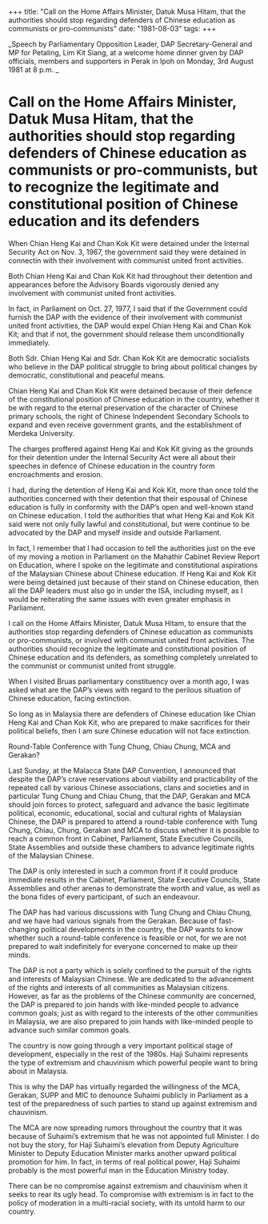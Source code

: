 +++ 
title: "Call on the Home Affairs Minister, Datuk Musa Hitam, that the authorities should stop regarding defenders of Chinese education as communists or pro-communists"
date: "1981-08-03"
tags:
+++

_Speech by Parliamentary Opposition Leader, DAP Secretary-General and MP for Petaling, Lim Kit Siang, at a welcome home dinner given by DAP officials, members and supporters in Perak in Ipoh on Monday, 3rd August 1981 at 8 p.m.	_		

# Call on the Home Affairs Minister, Datuk Musa Hitam, that the authorities should stop regarding defenders of Chinese education as communists or pro-communists, but to recognize the legitimate and constitutional position of Chinese education and its defenders
				
When Chian Heng Kai and Chan Kok Kit were detained under the Internal Security Act on Nov. 3, 1967, the government said they were detained in connectin with their involvement with communist united front activities.</u>

Both Chian Heng Kai and Chan Kok Kit had throughout their detention and appearances before the Advisory Boards vigorously denied any involvement with communist united front activities.

In fact, in Parliament on Oct. 27, 1977, I said that if the Government could furnish the DAP with the evidence of their involvement with communist united front activities, the DAP would expel Chian Heng Kai and Chan Kok Kit; and that if not, the government should release them unconditionally immediately.

Both Sdr. Chian Heng Kai and Sdr. Chan Kok Kit are democratic socialists who believe in the DAP political struggle to bring about political changes by democratic, constitutional and peaceful means.

Chian Heng Kai and Chan Kok Kit were detained because of their defence of the constitutional position of Chinese education in the country, whether it be with regard to the eternal preservation of the character of Chinese primary schools, the right of Chinese Independent Secondary Schools to expand and even receive government grants, and the establishment of Merdeka University.

The charges proffered against Heng Kai and Kok Kit giving as the grounds for their detention under the Internal Security Act were all about their speeches in defence of Chinese education in the country form encroachments and erosion.

I had, during the detention of Heng Kai and Kok Kit, more than once told the authorities concerned with their detention that their espousal of Chinese education is fully in conformity with the DAP’s open and well-known stand on Chinese education. I told the authorities that what Heng Kai and Kok Kit said were not only fully lawful and constitutional, but were continue to be advocated by the DAP and myself inside and outside Parliament.

In fact, I remember that I had occasion to tell the authorities just on the eve of my moving a motion in Parliament on the Mahathir Cabinet Review Report on Education, where I spoke on the legitimate and constitutional aspirations of the Malaysian Chinese about Chinese education. If Heng Kai and Kok Kit were being detained just because of their stand on Chinese education, then all the DAP leaders must also go in under the ISA, including myself, as I would be reiterating the same issues with even greater emphasis in Parliament.

I call on the Home Affairs Minister, Datuk Musa Hitam, to ensure that the authorities stop regarding defenders of Chinese education as communists or pro-communists, or involved with communist united front activities. The authorities should recognize the legitimate and constitutional position of Chinese education and its defenders, as something completely unrelated to the communist or communist united front struggle.

When I visited Bruas parliamentary constituency over a month ago, I was asked what are the DAP’s views with regard to the perilous situation of Chinese education, facing extinction.

So long as in Malaysia there are defenders of Chinese education like Chian Heng Kai and Chan Kok Kit, who are prepared to make sacrifices for their political beliefs, then I am sure Chinese education will not face extinction.

Round-Table Conference with Tung Chung, Chiau Chung, MCA and Gerakan?

Last Sunday, at the Malacca State DAP Convention, I announced that despite the DAP’s crave reservations about viability and practicability of the repeated call by various Chinese associations, clans and societies and in particular Tung Chung and Chiau Chung, that the DAP, Gerakan and MCA should join forces to protect, safeguard and advance the basic legitimate political, economic, educational, social and cultural rights of Malaysian Chinese, the DAP is prepared to attend a round-table conference with Tung Chung, Chiau, Chung, Gerakan and MCA to discuss whether it is possible to reach a common front in Cabinet, Parliament, State Executive Councils, State Assemblies and outside these chambers to advance legitimate rights of the Malaysian Chinese.

The DAP is only interested in such a common front if it could produce immediate results in the Cabinet, Parliament, State Executive Councils, State Assemblies and other arenas to demonstrate the worth and value, as well as the bona fides of every participant, of such an endeavour.

The DAP has had various discussions with Tung Chung and Chiau Chung, and we have had various signals from the Gerakan. Because of fast-changing political developments in the country, the DAP wants to know whether such a round-table conference is feasible or not, for we are not prepared to wait indefinitely for everyone concerned to make up their minds.

The DAP is not a party which is solely confined to the pursuit of the rights and interests of Malaysian Chinese. We are dedicated to the advancement of the rights and interests of all communities as Malaysian citizens. However, as far as the problems of the Chinese community are concerned, the DAP is prepared to join hands with like-minded people to advance common goals; just as with regard to the interests of the other communities in Malaysia, we are also prepared to join hands with like-minded people to advance such similar common goals.

The country is now going through a very important political stage of development, especially in the rest of the 1980s. Haji Suhaimi represents the type of extremism and chauvinism which powerful people want to bring about in Malaysia.

This is why the DAP has virtually regarded the willingness of the MCA, Gerakan, SUPP and MIC to denounce Suhaimi publicly in Parliament as a test of the preparedness of such parties to stand up against extremism and chauvinism.

The MCA are now spreading rumors throughout the country that it was because of Suhaimi’s extremism that he was not appointed full Minister. I do not buy the story, for Haji Suhaimi’s elevation from Deputy Agriculture Minister to Deputy Education Minister marks another upward political promotion for him. In fact, in terms of real political power, Haji Suhaimi probably is the most powerful man in the Education Ministry today.

There can be no compromise against extremism and chauvinism when it seeks to rear its ugly head. To compromise with extremism is in fact to the policy of moderation in a multi-racial society, with its untold harm to our country.
 
